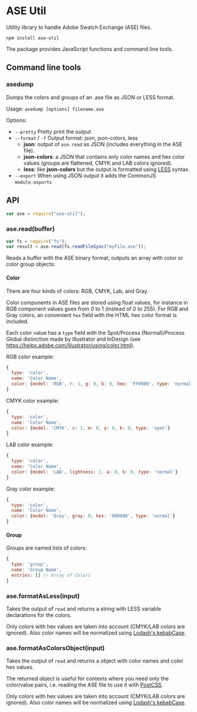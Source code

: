 ASE Util
========

Utility library to handle Adobe Swatch Exchange (ASE) files.

```
npm install ase-util
```

The package provides JavaScript functions and command line tools.


Command line tools
------------------

### asedump

Dumps the colors and groups of an .ase file as JSON or LESS format.

Usage: `asedump [options] filename.ase`

Options:
  * `--pretty` Pretty print the output
  * `--format` / `-f` Output format: json, json-colors, less
    * **json**: output of `ase.read` as JSON (includes everything in the ASE file).
    * **json-colors**: a JSON that contains only color names and hex color values (groups are flattened, CMYK and LAB colors ignored).
    * **less**: like **json-colors** but the output is formatted using [LESS](http://lesscss.org/) syntax.
  * `--export` When using JSON output it adds the CommonJS `module.exports`


API
---

```js
var ase = require("ase-util");
```

### ase.read(buffer)

```js
var fs = require("fs");
var result = ase.read(fs.readFileSync("myfile.ase"));
```

Reads a buffer with the ASE binary format; outputs an array with color or color group objects:

#### Color

There are four kinds of colors: RGB, CMYK, Lab, and Gray.

Color components in ASE files are stored using float values, for instance in RGB component values goes from 0 to 1
(instead of 0 to 255). For RGB and Gray colors, an convenient `hex` field with the HTML hex color format is included.

Each color value has a `type` field with the Spot/Process (Normal)/Process Global distinction made by Illustrator
and InDesign (see  https://helpx.adobe.com/illustrator/using/color.html).

RGB color example:
```js
{
  type: 'color',
  name: 'Color Name',
  color: {model: 'RGB', r: 1, g: 0, b: 0, hex: 'FF0000', type: 'normal'}
}
```

CMYK color example:
```js
{
  type: 'color',
  name: 'Color Name',
  color: {model: 'CMYK', c: 1, m: 0, y: 0, k: 0, type: 'spot'}
}
```

LAB color example:
```js
{
  type: 'color',
  name: 'Color Name',
  color: {model: 'LAB', lightness: 1, a: 0, b: 0, type: 'normal'}
}
```

Gray color example:
```js
{
  type: 'color',
  name: 'Color Name',
  color: {model: 'Gray', gray: 0, hex: '000000', type: 'normal'}
}
```

#### Group

Groups are named lists of colors:

```js
{
  type: 'group',
  name: 'Group Name',
  entries: [] // Array of Colors
}
```

### ase.formatAsLess(input)

Takes the output of `read` and returns a string with LESS variable declarations for the colors.

Only colors with hex values are taken into account (CMYK/LAB colors are ignored). Also color names will be normalized using [Lodash's kebabCase](https://lodash.com/docs#kebabCase).


### ase.formatAsColorsObject(input)

Takes the output of `read` and returns a object with color names and color hex values.

The returned object is useful for contexts where you need only the color/value pairs, i.e. reading the ASE file to
use it with [PostCSS](https://github.com/postcss/postcss).

Only colors with hex values are taken into account (CMYK/LAB colors are ignored). Also color names will be normalized using [Lodash's kebabCase](https://lodash.com/docs#kebabCase).
